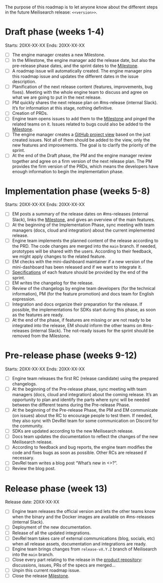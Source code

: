 The purpose of this roadmap is to let anyone know about the different steps in the future Meilisearch release: `<<version>>`.

# Draft phase (weeks 1-4)

Starts: 20XX-XX-XX
Ends: 20XX-XX-XX

- [ ] The engine manager creates a new Milestone.
- [ ] In the Milestone, the engine manager add the release date, but also the pre-release phase dates, and the sprint dates to the [Milestone](https://github.com/meilisearch/meilisearch/milestone/<<milestone_id>>).
- [ ] A roadmap issue will automatically created. The engine manager pins this roadmap issue and updates the different dates in the issue description.
- [ ] Planification of the next release content (features, improvements, bug fixes). Meeting with the whole engine team to discuss and agree on what we are going to put in the next release.
- [ ] PM quickly shares the next release plan on #ms-release (internal Slack). It’s for information at this stage, nothing definitive.
- [ ] Creation of PRDs.
- [ ] Engine team opens issues to add them to the [Milestone](https://github.com/meilisearch/meilisearch/milestone/<<milestone_id>>) and pinged the related teams on it. Issues related to bugs could also be added to the [Milestone](https://github.com/meilisearch/meilisearch/milestone/<<milestone_id>>).
- [ ] The engine manager creates a [GitHub project view](https://github.com/orgs/meilisearch/projects/24/views/5) based on the just created issues. Not all of them should be added to the view, only the new features and improvements. The goal is to clarify the priority of the sprint.
- [ ] At the end of the Draft phase, the PM and the engine manager review together and agree on a firm version of the next release plan. The PM provides the firm version of the PRDs, which means the developers have enough information to begin the implementation phase.

# Implementation phase (weeks 5-8)

Starts: 20XX-XX-XX
Ends: 20XX-XX-XX

- [ ] EM posts a summary of the release dates on #ms-releases (internal  Slack), links the [Milestone](https://github.com/meilisearch/meilisearch/milestone/<<milestone_id>>), and gives an overview of the main features.
- [ ] At the beginning of the Implementation Phase, sync meeting with team managers (docs, cloud and integration) about the current implemented release.
- [ ] Engine team implements the planned content of the release according to the PRD. The code changes are merged into the `main` branch. If needed, prototypes will be shared with the users. According to their feedback, we might apply changes to the related feature.
- [ ] EM checks with the mini-dashboard maintainer if a new version of the mini-dashboard has been released and if we want to integrate it.
- [ ] [Specifications](https://github.com/meilisearch/specifications/pulls) of each feature should be provided by the end of the sprint.
- [ ] EM writes the changelog for the release.
- [ ] Review of the changelogs by engine team developers (for the technical information), PM (for the feature promotion) and docs team for English expression.
- [ ] Integration and docs organize their preparation for the release. If possible, the implementations for SDKs start during this phase, as soon as the features are ready.
- [ ] At the end of the phase, if features are missing or are not ready to be integrated into the release, EM should inform the other teams on #ms-releases (internal Slack). The not-ready issues for the sprint should be removed from the Milestone.

# Pre-release phase (weeks 9-12)

Starts: 20XX-XX-XX
Ends: 20XX-XX-XX

- [ ] Engine team releases the first RC (release candidate) using the prepared changelogs.
- [ ] At the beginning of the Pre-release phase, sync meeting with team managers (docs, cloud and integration) about the coming release. It’s an opportunity to plan and identify the parts where sync will be needed between the different teams during the Pre-release Phase.
- [ ] At the beginning of the Pre-release Phase, the PM and EM communicate (on issues) about the RC to encourage people to test them. If needed, they also sync with DevRel team for some communication on Discord for the community.
- [ ] SDKs are updated according to the new Meilisearch release.
- [ ] Docs team updates the documentation to reflect the changes of the new Meilisearch release.
- [ ] According to feedback and bug reports, the engine team modifies the code and fixes bugs as soon as possible. Other RCs are released if necessary.
- [ ] DevRel team writes a blog post “What’s new in <<version>>?”.
- [ ] Review the blog post.

# Release phase (week 13)

Release date: 20XX-XX-XX

- [ ] Engine team releases the official version and lets the other teams know when the binary and the Docker images are available on #ms-releases (internal Slack).
- [ ] Deployment of the new documentation.
- [ ] Release of all the updated integrations.
- [ ] DevRel team takes care of external communications (blog, socials, etc) when all release assets, documentation and integrations are ready.
- [ ] Engine team brings changes from `release-vX.Y.Z` branch of Meilisearch into the `main` branch.
- [ ] Close every part relating to the release in the [product repository](https://github.com/meilisearch/product/): discussions, issues, PRs of the specs are merged...
- [ ] Unpin this current roadmap issue.
- [ ] Close the release [Milestone](https://github.com/meilisearch/meilisearch/milestone/<<milestone_id>>).
